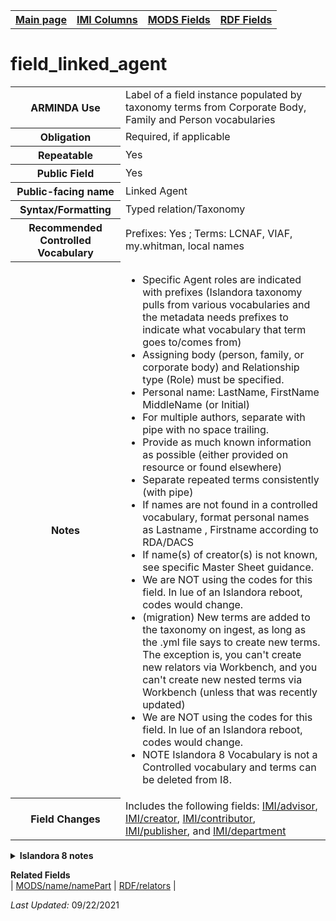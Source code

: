 <!DOCTYPE html>
<html>

<body>
<table style="width:100%">
  <tr>
    <th><a href="index.md">Main page</a></th>
	<th><a href="IMI.md">IMI Columns</a></th>
    <th><a href="MODS.md">MODS Fields</a></th>
    <th><a href="RDF.md">RDF Fields</a></th>
  </tr>
</table>

<h1>field_linked_agent</h1>
<table>
<tr>
	<th>ARMINDA Use</th>
	<td>Label of a field instance populated by taxonomy terms from Corporate Body, Family and Person vocabularies</td>
</tr>
<tr>
	<th>Obligation</th>
	<td>Required, if applicable</td>
</tr>
<tr>
	<th>Repeatable</th>
	<td>Yes</td>
</tr>
<tr>
	<th>Public Field</th>
	<td>Yes</td>
</tr>
<tr>
	<th>Public-facing name</th>
	<td>Linked Agent</td>
</tr>
<tr>
	<th>Syntax/Formatting</th>
	<td>Typed relation/Taxonomy</td>
</tr>
<tr>
	<th>Recommended Controlled Vocabulary</th>
	<td>Prefixes: Yes ; Terms: LCNAF, VIAF, my.whitman, local names</td>
</tr>
<tr>
	<th>Notes</th>
	<td>
		<ul>
			<li>Specific Agent roles are indicated with prefixes (Islandora taxonomy pulls from various vocabularies and the metadata needs prefixes to indicate what vocabulary that term goes to/comes from)</li>
			<li>Assigning body (person, family, or corporate body) and Relationship type (Role) must be specified.</li>
			<li>Personal name: LastName, FirstName MiddleName (or Initial)</li>
			<li>For multiple authors, separate with pipe with no space trailing.</li>
			<li>Provide as much known information as possible (either provided on resource or found elsewhere)</li>
			<li>Separate repeated terms consistently (with pipe)</li>
			<li>If names are not found in a controlled vocabulary, format personal names as Lastname , Firstname according to RDA/DACS</li>
			<li>If name(s) of creator(s) is not known, see specific Master Sheet guidance.</li>
			<li>We are NOT using the codes for this field. In lue of an Islandora reboot, codes would change.</li>
			<li>(migration) New terms are added to the taxonomy on ingest, as long as the .yml file says to create new terms. The exception is, you can't create new relators via Workbench, and you can't create new nested terms via Workbench (unless that was recently updated)</li>
			<li>We are NOT using the codes for this field. In lue of an Islandora reboot, codes would change.</li>
			<li>NOTE Islandora 8 Vocabulary is not a Controlled vocabulary  and terms can be deleted from I8. </li>
		</ul>
	</td>
</tr>
<tr>
	<th>Field Changes</th>
	<td>Includes the following fields: <a href="advisor.md">IMI/advisor</a>, <a href="creators.md">IMI/creator</a>, <a href="contributors.md">IMI/contributor</a>, <a href="publishers.md">IMI/publisher</a>, and <a href="department.md">IMI/department</a></td>
</tr>
</table>
<details>
		<summary><b>Islandora 8 notes</b></summary>
			<table>
				<tr>
					<th><i>Note</i>
					<th><i>Type of field</i>
					<th><i>Max Length/Repeatability</i>
					<th><i>Type of Item Reference/Vocabulary</i>
				</tr>
				<tr>
					<td>Default field</td>
					<td>Typed Relation</td>
					<td>Unlimited</td>
					<td>Taxonomy Term [corporate body, family, person]</td>
				</tr>
			</table>
</details>
<dl>
	<dt><b>Related Fields</b></dt>
		| <a href="mods.name.md">MODS/name/namePart</a> | 
		<a href="rdf.relators.md">RDF/relators</a> |
</dl>
<p><i>Last Updated: </i>09/22/2021</p>
</body>
</html>
